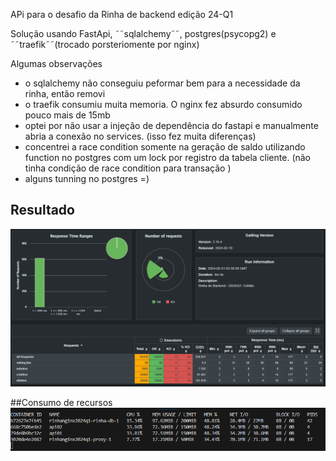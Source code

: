 APi para o desafio da Rinha de backend edição 24-Q1

Solução usando FastApi, ˜˜sqlalchemy˜˜, postgres(psycopg2) e ˜˜traefik˜˜(trocado porsteriomente por nginx)

Algumas observações
 - o sqlalchemy não conseguiu peformar bem para a necessidade da rinha, então removi
 - o traefik consumiu muita memoria. O nginx fez absurdo consumido pouco mais de 15mb
 - optei por não usar a injeção de dependência do fastapi e manualmente abria a conexão no services. (isso fez muita diferenças)
 - concentrei a race condition somente na geração de saldo utilizando function no postgres com um lock por registro da tabela cliente. (não tinha condição de race condition para transação )
 - alguns tunning no postgres =)

## Resultado
![Resultado](./img/resultado.png)

##Consumo de recursos
![Consumo de Recursos](./img/consumo_recursos.png)